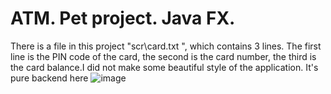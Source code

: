 # ATM. Pet project. Java FX. 
There is a file in this project "scr\card.txt ", which contains 3 lines. The first line is the PIN code of the card, the second is the card number, the third is the card balance.I did not make some beautiful style of the application. It's pure backend here
![image](https://github.com/gafrus06/ATM/assets/127015154/f360dae4-116a-4e5b-8377-1736d693b2f1)

